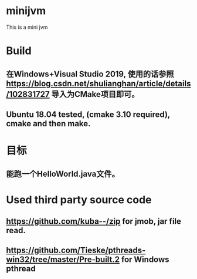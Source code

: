 # minijvm
This is a mini jvm

# Build
## 在Windows+Visual Studio 2019, 使用的话参照 https://blog.csdn.net/shulianghan/article/details/102831727 导入为CMake项目即可。
## Ubuntu 18.04 tested, (cmake 3.10 required), cmake and then make.

# 目标
## 能跑一个HelloWorld.java文件。

# Used third party source code
## https://github.com/kuba--/zip for jmob, jar file read.
## https://github.com/Tieske/pthreads-win32/tree/master/Pre-built.2 for Windows pthread
